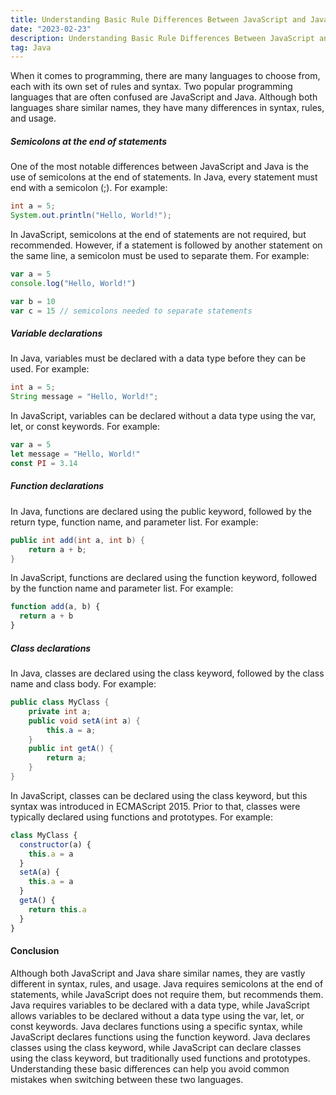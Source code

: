 ```yaml
---
title: Understanding Basic Rule Differences Between JavaScript and Java
date: "2023-02-23"
description: Understanding Basic Rule Differences Between JavaScript and Java
tag: Java
---
```


When it comes to programming, there are many languages to choose from, each with its own set of rules and syntax. Two popular programming languages that are often confused are JavaScript and Java. Although both languages share similar names, they have many differences in syntax, rules, and usage.

##### Semicolons at the end of statements

One of the most notable differences between JavaScript and Java is the use of semicolons at the end of statements. In Java, every statement must end with a semicolon (;). For example:

```java
int a = 5;
System.out.println("Hello, World!");
```

In JavaScript, semicolons at the end of statements are not required, but recommended. However, if a statement is followed by another statement on the same line, a semicolon must be used to separate them. For example:

```js
var a = 5
console.log("Hello, World!")

var b = 10
var c = 15 // semicolons needed to separate statements
```

##### Variable declarations

In Java, variables must be declared with a data type before they can be used. For example:

```java
int a = 5;
String message = "Hello, World!";
```

In JavaScript, variables can be declared without a data type using the var, let, or const keywords. For example:

```javascript
var a = 5
let message = "Hello, World!"
const PI = 3.14
```

##### Function declarations

In Java, functions are declared using the public keyword, followed by the return type, function name, and parameter list. For example:

```java
public int add(int a, int b) {
    return a + b;
}
```

In JavaScript, functions are declared using the function keyword, followed by the function name and parameter list. For example:

```javascript
function add(a, b) {
  return a + b
}
```

##### Class declarations

In Java, classes are declared using the class keyword, followed by the class name and class body. For example:

```java
public class MyClass {
    private int a;
    public void setA(int a) {
        this.a = a;
    }
    public int getA() {
        return a;
    }
}
```

In JavaScript, classes can be declared using the class keyword, but this syntax was introduced in ECMAScript 2015. Prior to that, classes were typically declared using functions and prototypes. For example:

```javascript
class MyClass {
  constructor(a) {
    this.a = a
  }
  setA(a) {
    this.a = a
  }
  getA() {
    return this.a
  }
}
```

#### Conclusion

Although both JavaScript and Java share similar names, they are vastly different in syntax, rules, and usage. Java requires semicolons at the end of statements, while JavaScript does not require them, but recommends them. Java requires variables to be declared with a data type, while JavaScript allows variables to be declared without a data type using the var, let, or const keywords. Java declares functions using a specific syntax, while JavaScript declares functions using the function keyword. Java declares classes using the class keyword, while JavaScript can declare classes using the class keyword, but traditionally used functions and prototypes. Understanding these basic differences can help you avoid common mistakes when switching between these two languages.
